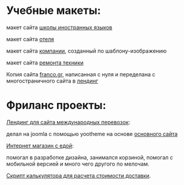 # Учебные макеты:
макет сайта [школы иностранных языков](https://subbiger.github.io/School/)

макет сайта [отеля](https://subbiger.github.io/hotel/)

макет сайта [компании](https://subbiger.github.io/Company/), созданный по шаблону-изображению

макет сайта [ремонта техники](https://subbiger.github.io/Tech/)

Копия сайта [franco.gr](https://www.franco.gr/), написанная с нуля и переделана с многостраничного сайта в [лендинг](https://subbiger.github.io/franco/)
# Фриланс проекты:
[Лендинг для сайта международных перевозок](http://new.cmg-dostavka.com.ua/): 

делал на joomla с помощью yootheme на основе [основного сайта](https://cmg-bizservice.com/)

[Интернет магазин с едой](https://pizzabrazzers.com/ru/): 

помогал в разработке дизайна, занимался корзиной, помогал с мобильной версией и много чего другого по мелочам.

[Скрипт калькулятора для расчета стоимости доставки](https://cmg-bizservice.com/avto-iz-ssha/dostavka-avto).
